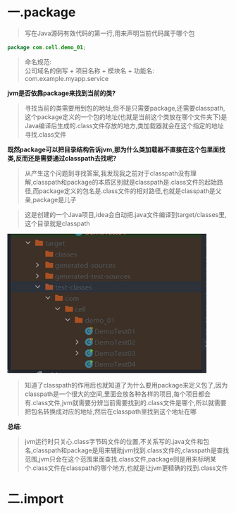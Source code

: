 
# 一.package

>写在Java源码有效代码的第一行,用来声明当前代码属于哪个包

```Java
package com.cell.demo_01;
```

>命名规范:  
>公司域名的倒写 + 项目名称 + 模块名 + 功能名: com.example.myapp.service

**jvm是否依靠package来找到当前的类?**

>寻找当前的类需要用到包的地址,但不是只需要package,还需要classpath,这个package定义的一个包的地址(也就是当前这个类放在哪个文件夹下)是Java编译后生成的.class文件存放的地方,类加载器就会在这个指定的地址寻找.class文件

**既然package可以把目录结构告诉jvm,那为什么类加载器不直接在这个包里面找类,反而还是需要通过classpath去找呢?**

>从产生这个问题到寻找答案,我发现我之前对于classpath没有理解,classpath和package的本质区别就是classpath是.class文件的起始路径,而package定义的包名是.class文件的相对路径,也就是classpath是父亲,package是儿子

>这是创建的一个Java项目,idea会自动把.java文件编译到target/classes里,这个目录就是classpath

![](images/package和import/file-20250407173724.png)

>知道了classpath的作用后也就知道了为什么要用package来定义包了,因为classpath是一个很大的空间,里面会放各种各样的项目,每个项目都会有.class文件,jvm就需要分辨当前需要找到的.class文件是哪个,所以就需要把包名转换成对应的地址,然后在classpath里找到这个地址在哪

**总结:**

>jvm运行时只关心.class字节码文件的位置,不关系写的.java文件和包名,classpath和package是用来辅助jvm找到.class文件的,classpath是查找范围,jvm只会在这个范围里面查找.class文件,package则是用来标明某个.class文件在classpath的哪个地方,也就是让jvm更精确的找到.class文件


# 二.import

